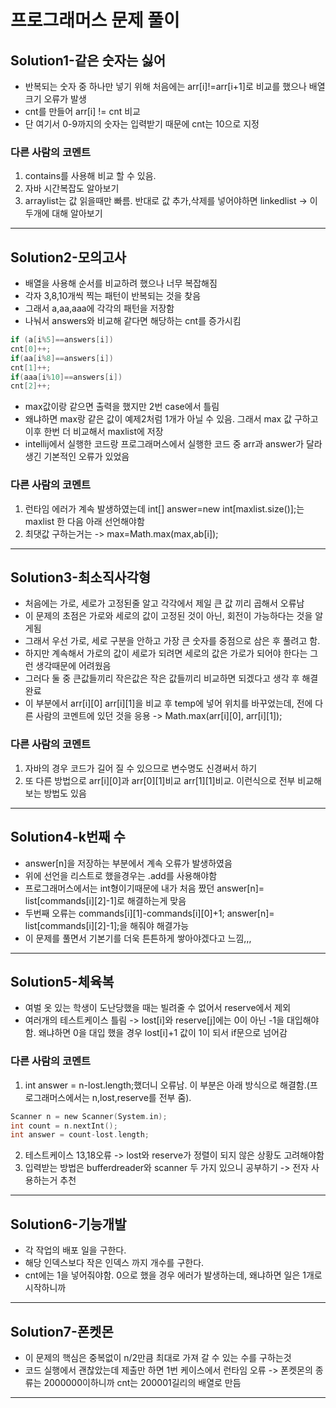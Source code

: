 # 프로그래머스 문제 풀이

## Solution1-같은 숫자는 싫어
- 반복되는 숫자 중 하나만 넣기 위해 처음에는 arr[i]!=arr[i+1]로 비교를 했으나 배열 크기 오류가 발생
- cnt를 만들어 arr[i] != cnt 비교
- 단 여기서 0-9까지의 숫자는 입력받기 때문에 cnt는 10으로 지정

### 다른 사람의 코멘트
1. contains를 사용해 비교 할 수 있음.
2. 자바 시간복잡도 알아보기
3. arraylist는 값 읽을때만 빠름. 반대로 값 추가,삭제를 넣어야하면 linkedlist -> 이 두개에 대해 알아보기
---
## Solution2-모의고사
- 배열을 사용해 순서를 비교하려 했으나 너무 복잡해짐
- 각자 3,8,10개씩 찍는 패턴이 반복되는 것을 찾음
- 그래서 a,aa,aaa에 각각의 패턴을 저장함
- 나눠서 answers와 비교해 같다면 해당하는 cnt를 증가시킴
```C
if (a[i%5]==answers[i])
cnt[0]++;
if(aa[i%8]==answers[i])
cnt[1]++;
if(aaa[i%10]==answers[i])
cnt[2]++;
```
- max값이랑 같으면 출력을 했지만 2번 case에서 틀림
- 왜냐하면 max랑 같은 값이 예제2처럼 1개가 아닐 수 있음. 그래서 max 값 구하고 이후 한번 더 비교해서 maxlist에 저장
- intellij에서 실행한 코드랑 프로그래머스에서 실행한 코드 중 arr과 answer가 달라 생긴 기본적인 오류가 있었음

### 다른 사람의 코멘트
1. 런타임 에러가 계속 발생하였는데 int[] answer=new int[maxlist.size()];는 maxlist 한 다음 아래 선언해야함
2. 최댓값 구하는거는 -> max=Math.max(max,ab[i]);
---
## Solution3-최소직사각형
- 처음에는 가로, 세로가 고정된줄 알고 각각에서 제일 큰 값 끼리 곱해서 오류남
- 이 문제의 초점은 가로와 세로의 값이 고정된 것이 아닌, 회전이 가능하다는 것을 알게됨
- 그래서 우선 가로, 세로 구분을 안하고 가장 큰 숫자를 중점으로 삼은 후 풀려고 함.
- 하지만 계속해서 가로의 값이 세로가 되려면 세로의 값은 가로가 되어야 한다는 그런 생각때문에 어려웠음
- 그러다 둘 중 큰값들끼리 작은값은 작은 값들끼리 비교하면 되겠다고 생각 후 해결완료
- 이 부분에서 arr[i][0] arr[i][1]을 비교 후 temp에 넣어 위치를 바꾸었는데, 전에 다른 사람의 코멘트에 있던 것을 응용 -> Math.max(arr[i][0], arr[i][1]);

### 다른 사람의 코멘트
1. 자바의 경우 코드가 길어 질 수 있으므로 변수명도 신경써서 하기
2. 또 다른 방법으로 arr[i][0]과 arr[0][1]비교 arr[1][1]비교. 이런식으로 전부 비교해보는 방법도 있음
---
## Solution4-k번째 수
- answer[n]을 저장하는 부분에서 계속 오류가 발생하였음
- 위에 선언을 리스트로 했을경우는 .add를 사용해야함
- 프로그래머스에서는 int형이기때문에 내가 처음 짰던 answer[n]= list[commands[i][2]-1]로 해결하는게 맞음
- 두번째 오류는 commands[i][1]-commands[i][0]+1; answer[n]= list[commands[i][2]-1];을 해줘야 해결가능
- 이 문제를 풀면서 기본기를 더욱 튼튼하게 쌓아야겠다고 느낌,,,
- ---
## Solution5-체육복
- 여벌 옷 있는 학생이 도난당했을 때는 빌려줄 수 없어서 reserve에서 제외
- 여러개의 테스트케이스 틀림 -> lost[i]와 reserve[j]에는 0이 아닌 -1을 대입해야함. 왜냐하면 0을 대입 했을 경우 lost[i]+1 값이 1이 되서 if문으로 넘어감


### 다른 사람의 코멘트
1. int answer = n-lost.length;했더니 오류남. 이 부분은 아래 방식으로 해결함.(프로그래머스에서는 n,lost,reserve를 전부 줌).
```C
Scanner n = new Scanner(System.in);
int count = n.nextInt();
int answer = count-lost.length;
```
2. 테스트케이스 13,18오류 -> lost와 reserve가 정렬이 되지 않은 상황도 고려해야함
3. 입력받는 방법은 bufferdreader와 scanner 두 가지 있으니 공부하기 -> 전자 사용하는거 추천
---
## Solution6-기능개발
- 각 작업의 배포 일을 구한다.
- 해당 인덱스보다 작은 인덱스 까지 개수를 구한다.
- cnt에는 1을 넣어줘야함. 0으로 했을 경우 에러가 발생하는데, 왜냐하면 일은 1개로 시작하니까
---
## Solution7-폰켓몬
- 이 문제의 핵심은 중복없이 n/2만큼 최대로 가져 갈 수 있는 수를 구하는것
- 코드 실행에서 괜찮았는데 제출만 하면 1번 케이스에서 런타임 오류 -> 폰켓몬의 종류는 2000000이하니까 cnt는 200001길리의 배열로 만듬

---